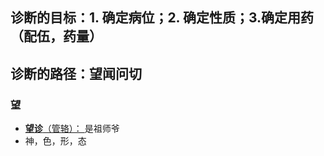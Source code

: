 
## 诊断的目标：1. 确定病位；2. 确定性质；3.确定用药（配伍，药量）
## 诊断的路径：望闻问切
### 望

- [**望诊**（管辂）： ](004%20%E9%87%91%E5%8C%AE%E8%A6%81%E7%95%A5#^3revpxy) 是祖师爷
- 神，色，形，态